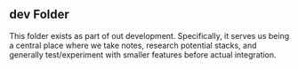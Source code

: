 ## dev Folder
This folder exists as part of out development. Specifically, it serves us  being a central place where we take notes, research potential stacks, and generally test/experiment with smaller features before actual integration.